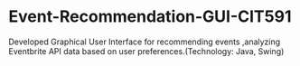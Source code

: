 # Event-Recommendation-GUI-CIT591
Developed  Graphical User Interface for recommending events ,analyzing Eventbrite API data based on user preferences.(Technology: Java, Swing)
